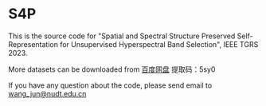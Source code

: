 # S4P
This is the source code for "Spatial and Spectral Structure Preserved Self-Representation for Unsupervised Hyperspectral Band Selection", IEEE TGRS 2023.

More datasets can be downloaded from <a href=https://pan.baidu.com/s/1EwQyf33UeWZQgwDjQpjhzQ>百度网盘</a>
提取码：5sy0

If you have any question about the code, please send email to wang_jun@nudt.edu.cn
